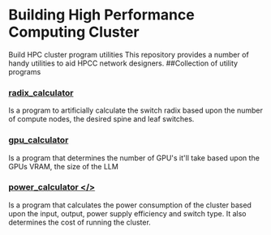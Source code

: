 # Building High Performance Computing Cluster
Build HPC cluster program utilities
This repository provides a number of handy utilities to aid HPCC network designers.
##Collection of utility programs
### <ins> radix_calculator </ins>
  Is a program to artificially calculate the switch radix based upon the number of compute nodes, the desired spine and leaf switches.
### <ins> gpu_calculator </ins>
  Is a program that determines the number of GPU's it'll take based upon the GPUs VRAM, the size of the LLM
### <ins> power_calculator </>
  Is a program that calculates the power consumption of the cluster based upon the input, output, power supply efficiency and switch type.  It also determines the cost of running the cluster.
